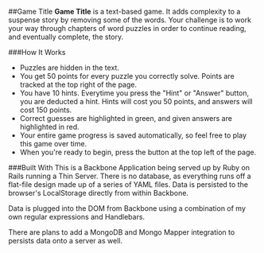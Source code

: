 ##Game Title
**Game Title** is a text-based game. It adds complexity to a suspense story by removing some of the words. Your challenge is to work your way through chapters of word puzzles in order to continue reading, and eventually complete, the story.

###How It Works

- Puzzles are hidden in the text.
- You get 50 points for every puzzle you correctly solve. Points are tracked at the top right of the page.
- You have 10 hints. Everytime you press the "Hint" or "Answer" button, you are deducted a hint.
  Hints will cost you 50 points, and answers will cost 150 points.
- Correct guesses are highlighted in <span class="green-raw-highlight">green</span>, and given answers are highlighted in <span class="pink-raw-highlight">red</span>.
- Your entire game progress is saved automatically, so feel free to play this game over time.
- When you're ready to begin, press the button at the top left of the page.

###Built With
This is a Backbone Application being served up by Ruby on Rails running a Thin Server. There is no database, as everything runs off a flat-file design made up of a series of YAML files. Data is persisted to the browser's LocalStorage directly from within Backbone.

Data is plugged into the DOM from Backbone using a combination of my own regular expressions and Handlebars.

There are plans to add a MongoDB and Mongo Mapper integration to persists data onto a server as well.
